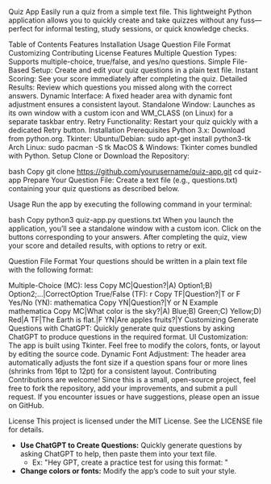 Quiz App
Easily run a quiz from a simple text file. This lightweight Python application allows you to quickly create and take quizzes without any fuss—perfect for informal testing, study sessions, or quick knowledge checks.


Table of Contents
Features
Installation
Usage
Question File Format
Customizing
Contributing
License
Features
Multiple Question Types:
Supports multiple-choice, true/false, and yes/no questions.
Simple File-Based Setup:
Create and edit your quiz questions in a plain text file.
Instant Scoring:
See your score immediately after completing the quiz.
Detailed Results:
Review which questions you missed along with the correct answers.
Dynamic Interface:
A fixed header area with dynamic font adjustment ensures a consistent layout.
Standalone Window:
Launches as its own window with a custom icon and WM_CLASS (on Linux) for a separate taskbar entry.
Retry Functionality:
Restart your quiz quickly with a dedicated Retry button.
Installation
Prerequisites
Python 3.x: Download from python.org.
Tkinter:
Ubuntu/Debian: sudo apt-get install python3-tk
Arch Linux: sudo pacman -S tk
MacOS & Windows: Tkinter comes bundled with Python.
Setup
Clone or Download the Repository:

bash
Copy
git clone https://github.com/yourusername/quiz-app.git
cd quiz-app
Prepare Your Question File:
Create a text file (e.g., questions.txt) containing your quiz questions as described below.

Usage
Run the app by executing the following command in your terminal:

bash
Copy
python3 quiz-app.py questions.txt
When you launch the application, you’ll see a standalone window with a custom icon. Click on the buttons corresponding to your answers. After completing the quiz, view your score and detailed results, with options to retry or exit.

Question File Format
Your questions should be written in a plain text file with the following format:

Multiple-Choice (MC):
less
Copy
MC|Question?|A) Option1;B) Option2;...|CorrectOption
True/False (TF):
r
Copy
TF|Question?|T or F
Yes/No (YN):
mathematica
Copy
YN|Question?|Y or N
Example
mathematica
Copy
MC|What color is the sky?|A) Blue;B) Green;C) Yellow;D) Red|A
TF|The Earth is flat.|F
YN|Are apples fruits?|Y
Customizing
Generate Questions with ChatGPT:
Quickly generate quiz questions by asking ChatGPT to produce questions in the required format.
UI Customization:
The app is built using Tkinter. Feel free to modify the colors, fonts, or layout by editing the source code.
Dynamic Font Adjustment:
The header area automatically adjusts the font size if a question spans four or more lines (shrinks from 16pt to 12pt) for a consistent layout.
Contributing
Contributions are welcome! Since this is a small, open-source project, feel free to fork the repository, add your improvements, and submit a pull request. If you encounter issues or have suggestions, please open an issue on GitHub.

License
This project is licensed under the MIT License. See the LICENSE file for details.
- **Use ChatGPT to Create Questions:** Quickly generate questions by asking ChatGPT to help, then paste them into your text file.
  - Ex: "Hey GPT, create a practice test for  using this format: "
- **Change colors or fonts:** Modify the app’s code to suit your style.

